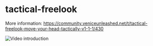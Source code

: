 # tactical-freelook

More information: https://community.veniceunleashed.net/t/tactical-freelook-move-your-head-tactically-v1-1-1/430

![Video introduction](https://www.youtube.com/watch?v=PAJc8pL_csY)
